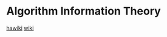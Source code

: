 # Algorithm Information Theory

[hawiki](https://wiki.haskell.org/Algorithmic_information_theory)
[wiki](https://en.wikipedia.org/wiki/Algorithmic_information_theory)